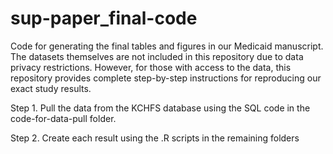 # sup-paper_final-code
Code for generating the final tables and figures in our Medicaid manuscript.  The datasets themselves are not included in this repository due to data privacy restrictions.  However, for those with access to the data, this repository provides complete step-by-step instructions for reproducing our exact study results.  

Step 1. Pull the data from the KCHFS database using the SQL code in the code-for-data-pull folder.  

Step 2. Create each result using the .R scripts in the remaining folders
